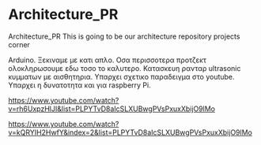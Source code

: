 # Architecture_PR
Architecture_PR
This is going to be our architecture repository projects corner

Arduino. Ξεκιναμε με κατι απλο. Οσα περισσοτερα προτζεκτ ολοκληρωσουμε εδω τοσο το καλυτερο. Κατασκευη ρανταρ ultrasonic κυμματων με αισθητηρια. Υπαρχει σχετικο παραδειγμα στο youtube. Υπαρχει η δυνατοτητα και για raspberry Pi.

https://www.youtube.com/watch?v=rh6UxpzHlJI&list=PLPYTvD8aIcSLXUBwgPVsPxuxXbijO9lMo

https://www.youtube.com/watch?v=kQRYIH2HwfY&index=2&list=PLPYTvD8aIcSLXUBwgPVsPxuxXbijO9lMo
